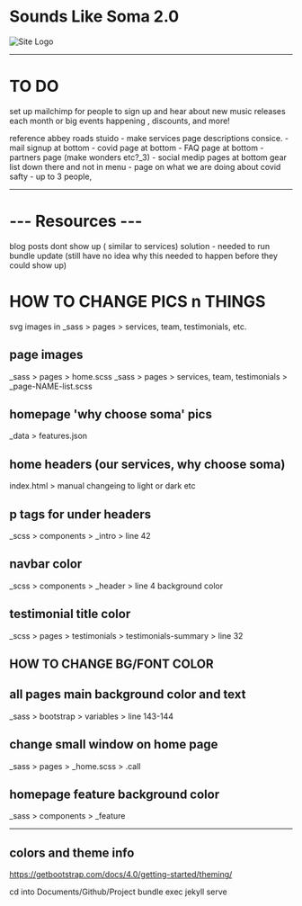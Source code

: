 # Sounds Like Soma 2.0
 

![Site Logo](https://github.com/zackhanni/zackhanni.github.io/blob/master/img/intro-header.jpg)

- - -

# TO DO

set up mailchimp for people to sign up and hear about new music releases each month or big events happening , discounts, and more!



reference abbey roads stuido
	- make services page descriptions consice.
	- mail signup at bottom
	- covid page at bottom
	- FAQ page at bottom
	- partners page (make wonders etc?_3)
	- social medip pages at bottom
	gear list down there and not in menu
	- page on what we are doing about covid safty
	- up to 3 people, 


- - -

# --- Resources ---

blog posts dont show up ( similar to services)
solution - needed to run bundle update (still have no idea why this needed to happen before they could show up)



# HOW TO CHANGE PICS n THINGS

svg images in _sass > pages > services, team, testimonials, etc.

## page images
_sass > pages > home.scss
_sass > pages > services, team, testimonials > _page-NAME-list.scss

## homepage 'why choose soma' pics
_data > features.json

## home headers (our services, why choose soma)
index.html > manual changeing to light or dark etc

## p tags for under headers
_scss > components > _intro > line 42

## navbar color
_scss > components > _header > line 4 background color

## testimonial title color
_scss > pages > testimonials > testimonials-summary > line 32

## HOW TO CHANGE BG/FONT COLOR

## all pages main background color and text
_sass > bootstrap > variables > line 143-144

## change small window on home page
_sass > pages > _home.scss > .call 

## homepage feature background color
_sass >  components > _feature 

- - -

## colors and theme info
https://getbootstrap.com/docs/4.0/getting-started/theming/


cd into Documents/Github/Project
bundle exec jekyll serve



